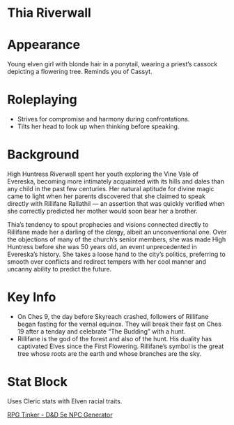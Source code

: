 # Thia Riverwall

# Appearance

Young elven girl with blonde hair in a ponytail, wearing a priest’s cassock depicting a flowering tree. Reminds you of Cassyt.

# Roleplaying

- Strives for compromise and harmony during confrontations.
- Tilts her head to look up when thinking before speaking.

# Background

High Huntress Riverwall spent her youth exploring the Vine Vale of Evereska, becoming more intimately acquainted with its hills and dales than any child in the past few centuries. Her natural aptitude for divine magic came to light when her parents discovered that she claimed to speak directly with Rillifane Rallathil — an assertion that was quickly verified when she correctly predicted her mother would soon bear her a brother.

Thia’s tendency to spout prophecies and visions connected directly to Rillifane made her a darling of the clergy, albeit an unconventional one. Over the objections of many of the church’s senior members, she was made High Huntress before she was 50 years old, an event unprecedented in Evereska’s history. She takes a loose hand to the city’s politics, preferring to smooth over conflicts and redirect tempers with her cool manner and uncanny ability to predict the future.

# Key Info

- On Ches 9, the day before Skyreach crashed, followers of Rillifane began fasting for the vernal equinox. They will break their fast on Ches 19 after a tenday and celebrate “The Budding” with a hunt.
- Rillifane is the god of the forest and also of the hunt. His duality has captivated Elves since the First Flowering. Rillifane’s symbol is the great tree whose roots are the earth and whose branches are the sky.

# Stat Block

Uses Cleric stats with Elven racial traits.

[RPG Tinker - D&D 5e NPC Generator](https://rpgtinker.com/index.php?template=Acolyte&race=High+Elf&radioattribute=Hero+Array+%2818%2C16%2C14%2C12%2C10%2C10%29&numberofhitdice=10&hitdice=d8&hidefeatures=nothing)